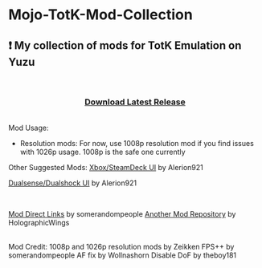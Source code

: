 # Mojo-TotK-Mod-Collection

## :exclamation: My collection of mods for TotK Emulation on Yuzu

<br>

<div align="center">

### [Download Latest Release](https://github.com/itztherealmojo/Mojo-TotK-Mod-Collection/releases/)
</div>

</br> Mod Usage:

- Resolution mods: For now, use 1008p resolution mod if you find issues with 1026p usage. 1008p is the safe one currently

Other Suggested Mods:
[Xbox/SteamDeck UI](https://gamebanana.com/mods/443354) by Alerion921

[Dualsense/Dualshock UI](https://gamebanana.com/mods/443201) by Alerion921

<br>

[Mod Direct Links](https://gbatemp.net/download/loz-tears-of-the-kingdom-fps-static-fps-and-visual-fixes-patch-collection.37996/) by somerandompeople
[Another Mod Repository](https://github.com/HolographicWings/TOTK-Mods-collection) by HolographicWings

<br>
Mod Credit:
1008p and 1026p resolution mods by Zeikken
FPS++ by somerandompeople
AF fix by Wollnashorn
Disable DoF by theboy181
